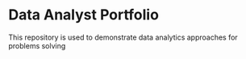 # Data Analyst Portfolio
This repository is used to demonstrate data analytics approaches for problems solving
